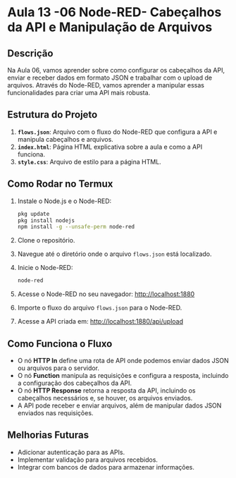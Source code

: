 # Aula 13 -06 Node-RED- Cabeçalhos da API e Manipulação de Arquivos

## Descrição
Na Aula 06, vamos aprender sobre como configurar os cabeçalhos da API, enviar e receber dados em formato JSON e trabalhar com o upload de arquivos. Através do Node-RED, vamos aprender a manipular essas funcionalidades para criar uma API mais robusta.

## Estrutura do Projeto

1. **`flows.json`**: Arquivo com o fluxo do Node-RED que configura a API e manipula cabeçalhos e arquivos.
2. **`index.html`**: Página HTML explicativa sobre a aula e como a API funciona.
3. **`style.css`**: Arquivo de estilo para a página HTML.

## Como Rodar no Termux

1. Instale o Node.js e o Node-RED:
    ```bash
    pkg update
    pkg install nodejs
    npm install -g --unsafe-perm node-red
    ```

2. Clone o repositório.

3. Navegue até o diretório onde o arquivo `flows.json` está localizado.

4. Inicie o Node-RED:
    ```bash
    node-red
    ```

5. Acesse o Node-RED no seu navegador: [http://localhost:1880](http://localhost:1880)

6. Importe o fluxo do arquivo `flows.json` para o Node-RED.

7. Acesse a API criada em: [http://localhost:1880/api/upload](http://localhost:1880/api/upload)

## Como Funciona o Fluxo

- O nó **HTTP In** define uma rota de API onde podemos enviar dados JSON ou arquivos para o servidor.
- O nó **Function** manipula as requisições e configura a resposta, incluindo a configuração dos cabeçalhos da API.
- O nó **HTTP Response** retorna a resposta da API, incluindo os cabeçalhos necessários e, se houver, os arquivos enviados.
- A API pode receber e enviar arquivos, além de manipular dados JSON enviados nas requisições.

## Melhorias Futuras

- Adicionar autenticação para as APIs.
- Implementar validação para arquivos recebidos.
- Integrar com bancos de dados para armazenar informações.

